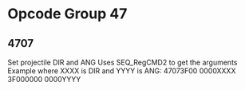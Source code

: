 # Opcode Group 47

## 4707
Set projectile DIR and ANG
Uses SEQ_RegCMD2 to get the arguments
Example where XXXX is DIR and YYYY is ANG:
47073F00 0000XXXX 3F000000 0000YYYY
